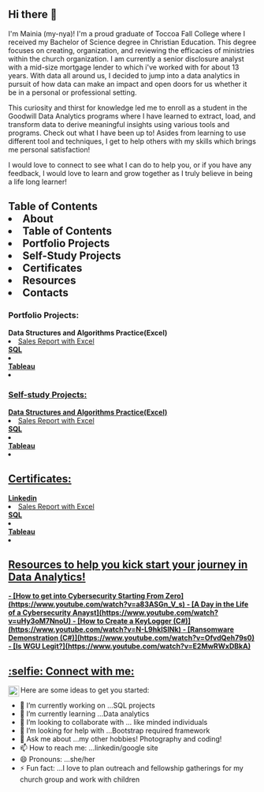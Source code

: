 ## Hi there 👋
<p>
I'm Mainia (my-nya)! I'm a proud graduate of Toccoa Fall College where I received my Bachelor of Science degree in Christian Education. This degree focuses on creating, organization, and reviewing the efficacies of ministries within the church organization. I am currently a senior disclosure analyst with a mid-size mortgage lender to which i've worked with for about 13 years. With data all around us, I decided to jump into a data analytics in pursuit of how data can make an impact and open doors for us whether it be in a personal or professional setting. 
</p>
<p></p>
This curiosity and thirst for knowledge led me to enroll as a student in the Goodwill Data Analytics programs where I have learned to extract, load, and transform data to derive meaningful insights using various tools and programs. Check out what I have been up to! Asides from learning to use different tool and techniques, I get to help others with my skills which brings me personal satisfaction! 
</p>
<p>
I would love to connect to see what I can do to help you, or if you have any feedback, I would love to learn and grow together as I truly believe in being a life long learner!
</p>


<h2><b>Table of Contents</b>

<li>About</li>
<li>Table of Contents</li>
<li>Portfolio Projects</li>
<li>Self-Study Projects</li>
<li>Certificates</li>
<li>Resources</li>
<li>Contacts</li>

<h3>Portfolio Projects:</h3>
<b>Data Structures and Algorithms Practice(Excel)</b>
<li><a href="https://github.com/mher12/ExcelSalesReport"> Sales Report with Excel</li>
<b>SQL</b>
<li></li>
<b>Tableau</b>
<li></li>

<h3>Self-study Projects:</h3>
<b>Data Structures and Algorithms Practice(Excel)</b>
<li><a href="https://github.com/mher12/ExcelSalesReport"> Sales Report with Excel</li>
<b>SQL</b>
<li></li>
<b>Tableau</b>
<li></li>

<h2>Certificates:</h2>
<b>Linkedin</b>
<li><a href="https://github.com/mher12/ExcelSalesReport"> Sales Report with Excel</li>
<b>SQL</b>
<li></li>
<b>Tableau</b>
<li></li>

<h2>Resources to help you kick start your journey in Data Analytics!</h2>
<b>
- [How to get into Cybersecurity Starting From Zero](https://www.youtube.com/watch?v=a83ASGn_V_s)
- [A Day in the Life of a Cybersecurity Anayst](https://www.youtube.com/watch?v=uHy3oM7NnoU)
- [How to Create a KeyLogger (C#)](https://www.youtube.com/watch?v=N-L9hklSlNk)
- [Ransomware Demonstration (C#)](https://www.youtube.com/watch?v=OfvdQeh79s0)
- [Is WGU Legit?](https://www.youtube.com/watch?v=E2MwRWxDBkA)
</b>
<h2> :selfie: Connect with me:</h2>

[<img align="left" alt="JoshMadakor | LinkedIn" width="22px" src="https://cdn.jsdelivr.net/npm/simple-icons@v3/icons/linkedin.svg" />][linkedin]


[linkedin]: https://linkedin.com/in/mainiaher


Here are some ideas to get you started:

- 🔭 I’m currently working on ...SQL projects
- 🌱 I’m currently learning ...Data analytics
- 👯 I’m looking to collaborate with ... like minded individuals 
- 🤔 I’m looking for help with ...Bootstrap required framework
- 💬 Ask me about ...my other hobbies! Photography and coding!
- 📫 How to reach me: ...linkedin/google site
- 😄 Pronouns: ...she/her
- ⚡ Fun fact: ...I love to plan outreach and fellowship gatherings for my church group and work with children

